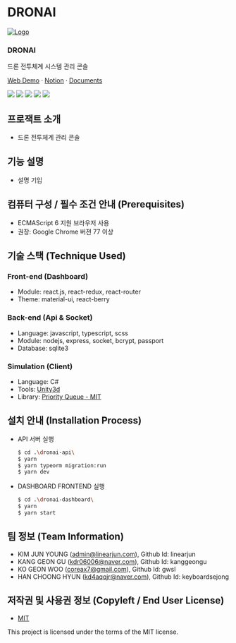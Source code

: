 # DRONAI

 [![Logo](https://github.com/osamhack2021/app_web_dronai_62bn/tree/cacb29fb4b2d58bec2f86481a4835079129ef2f0/WEB/logo-images/logo_only.png)](https://github.com/osamhack2021/app_web_dronai_62bn)

### DRONAI

 드론 전투체계 시스템 관리 콘솔  
  
 [Web Demo](https://dronai.linearjun.com) · [Notion](https://dronai.notion.site/dronai/DRONAI-44534bc31aac4efaa2b24e3480d71581) · [Documents](https://coreax7.gitbook.io/dronai/)  
  
 [![](https://img.shields.io/github/contributors/osamhack2021/app_web_dronai_62bn.svg?style=for-the-badge)](https://github.com/osamhack2021/app_web_dronai_62bn/graphs/contributors) [![](https://img.shields.io/github/forks/osamhack2021/app_web_dronai_62bn.svg?style=for-the-badge)](https://github.com/osamhack2021/app_web_dronai_62bn/network/members) [![](https://img.shields.io/github/stars/osamhack2021/app_web_dronai_62bn.svg?style=for-the-badge)](https://github.com/osamhack2021/app_web_dronai_62bn/stargazers) [![](https://img.shields.io/github/issues/osamhack2021/app_web_dronai_62bn.svg?style=for-the-badge)](https://github.com/osamhack2021/app_web_dronai_62bn/issues) [![](https://img.shields.io/github/license/osamhack2021/app_web_dronai_62bn.svg?style=for-the-badge)](https://github.com/osamhack2021/app_web_dronai_62bn/blob/master/license.md)

## 프로잭트 소개

* 드론 전투체계 관리 콘솔

## 기능 설명

* 설명 기입

## 컴퓨터 구성 / 필수 조건 안내 \(Prerequisites\)

* ECMAScript 6 지원 브라우저 사용
* 권장: Google Chrome 버젼 77 이상

## 기술 스택 \(Technique Used\)

### Front-end \(Dashboard\)

* Module: react.js, react-redux, react-router
* Theme: material-ui, react-berry

### Back-end \(Api & Socket\)

* Language: javascript, typescript, scss
* Module: nodejs, express, socket, bcrypt, passport
* Database: sqlite3

### Simulation \(Client\)

* Language: C\#
* Tools: [Unity3d](https://unity.com)
* Library: [Priority Queue - MIT](https://github.com/BlueRaja/High-Speed-Priority-Queue-for-C-Sharp)

## 설치 안내 \(Installation Process\)

* API 서버 실행

  ```bash
  $ cd .\dronai-api\
  $ yarn
  $ yarn typeorm migration:run
  $ yarn dev
  ```

* DASHBOARD FRONTEND 실행

  ```bash
  $ cd .\dronai-dashboard\
  $ yarn
  $ yarn start
  ```

## 팀 정보 \(Team Information\)

* KIM JUN YOUNG \(admin@linearjun.com\), Github Id: linearjun
* KANG GEON GU \(kdr06006@naver.com\), Github Id: kanggeongu
* KO GEON WOO \(coreax7@gmail.com\), Github Id: gwsl 
* HAN CHOONG HYUN \(kd4aqqjr@naver.com\), Github Id: keyboardsejong

## 저작권 및 사용권 정보 \(Copyleft / End User License\)

* [MIT](https://github.com/osam2020-WEB/Sample-ProjectName-TeamName/blob/master/license.md)

This project is licensed under the terms of the MIT license.

